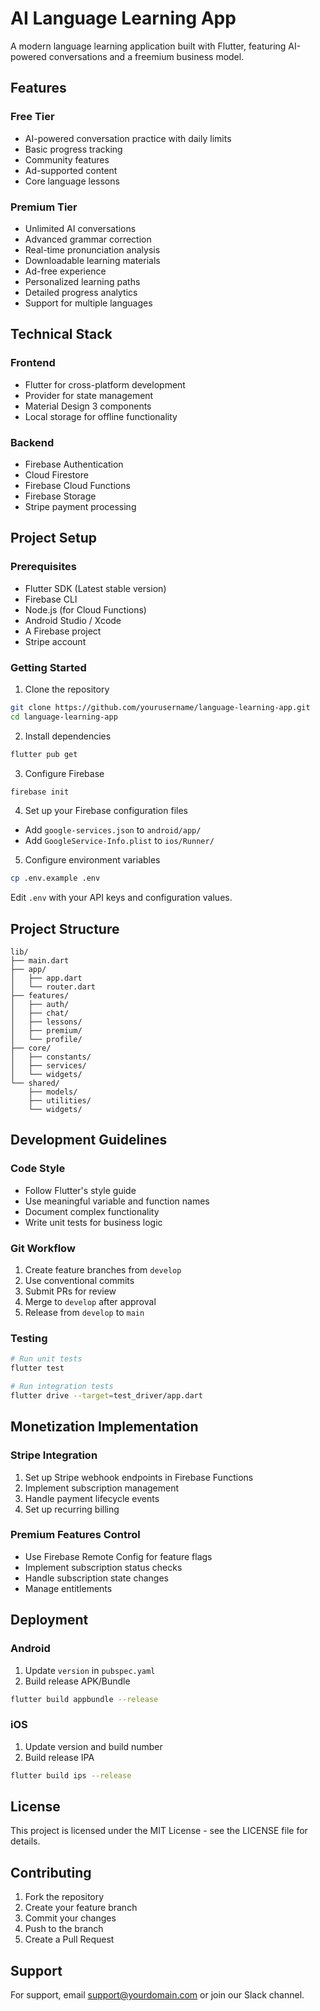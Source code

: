 # AI Language Learning App

A modern language learning application built with Flutter, featuring AI-powered conversations and a freemium business model.

## Features

### Free Tier
- AI-powered conversation practice with daily limits
- Basic progress tracking
- Community features
- Ad-supported content
- Core language lessons

### Premium Tier
- Unlimited AI conversations
- Advanced grammar correction
- Real-time pronunciation analysis
- Downloadable learning materials
- Ad-free experience
- Personalized learning paths
- Detailed progress analytics
- Support for multiple languages

## Technical Stack

### Frontend
- Flutter for cross-platform development
- Provider for state management
- Material Design 3 components
- Local storage for offline functionality

### Backend
- Firebase Authentication
- Cloud Firestore
- Firebase Cloud Functions
- Firebase Storage
- Stripe payment processing

## Project Setup

### Prerequisites
- Flutter SDK (Latest stable version)
- Firebase CLI
- Node.js (for Cloud Functions)
- Android Studio / Xcode
- A Firebase project
- Stripe account

### Getting Started

1. Clone the repository
```bash
git clone https://github.com/yourusername/language-learning-app.git
cd language-learning-app
```

2. Install dependencies
```bash
flutter pub get
```

3. Configure Firebase
```bash
firebase init
```

4. Set up your Firebase configuration files
- Add `google-services.json` to `android/app/`
- Add `GoogleService-Info.plist` to `ios/Runner/`

5. Configure environment variables
```bash
cp .env.example .env
```
Edit `.env` with your API keys and configuration values.

## Project Structure
```
lib/
├── main.dart
├── app/
│   ├── app.dart
│   └── router.dart
├── features/
│   ├── auth/
│   ├── chat/
│   ├── lessons/
│   ├── premium/
│   └── profile/
├── core/
│   ├── constants/
│   ├── services/
│   └── widgets/
└── shared/
    ├── models/
    ├── utilities/
    └── widgets/
```

## Development Guidelines

### Code Style
- Follow Flutter's style guide
- Use meaningful variable and function names
- Document complex functionality
- Write unit tests for business logic

### Git Workflow
1. Create feature branches from `develop`
2. Use conventional commits
3. Submit PRs for review
4. Merge to `develop` after approval
5. Release from `develop` to `main`

### Testing
```bash
# Run unit tests
flutter test

# Run integration tests
flutter drive --target=test_driver/app.dart
```

## Monetization Implementation

### Stripe Integration
1. Set up Stripe webhook endpoints in Firebase Functions
2. Implement subscription management
3. Handle payment lifecycle events
4. Set up recurring billing

### Premium Features Control
- Use Firebase Remote Config for feature flags
- Implement subscription status checks
- Handle subscription state changes
- Manage entitlements

## Deployment

### Android
1. Update `version` in `pubspec.yaml`
2. Build release APK/Bundle
```bash
flutter build appbundle --release
```

### iOS
1. Update version and build number
2. Build release IPA
```bash
flutter build ips --release
```

## License
This project is licensed under the MIT License - see the LICENSE file for details.

## Contributing
1. Fork the repository
2. Create your feature branch
3. Commit your changes
4. Push to the branch
5. Create a Pull Request

## Support
For support, email support@yourdomain.com or join our Slack channel.
